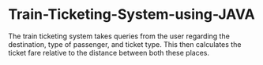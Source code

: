 # Train-Ticketing-System-using-JAVA
The train ticketing system takes queries from the user regarding the destination, type of passenger, and ticket type. This then calculates the ticket fare relative to the distance between both these places.
